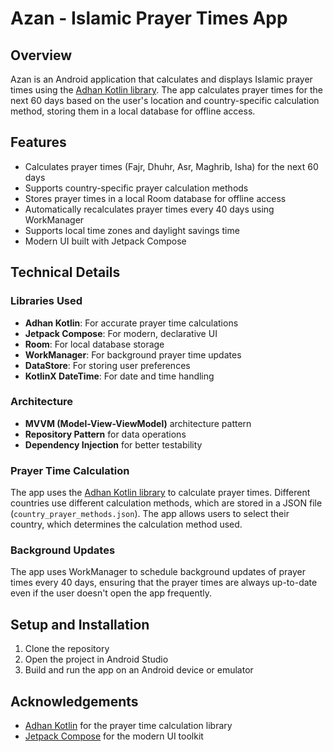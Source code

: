 # Azan - Islamic Prayer Times App

## Overview
Azan is an Android application that calculates and displays Islamic prayer times using the [Adhan Kotlin library](https://github.com/batoulapps/adhan-kotlin). The app calculates prayer times for the next 60 days based on the user's location and country-specific calculation method, storing them in a local database for offline access.

## Features
- Calculates prayer times (Fajr, Dhuhr, Asr, Maghrib, Isha) for the next 60 days
- Supports country-specific prayer calculation methods
- Stores prayer times in a local Room database for offline access
- Automatically recalculates prayer times every 40 days using WorkManager
- Supports local time zones and daylight savings time
- Modern UI built with Jetpack Compose

## Technical Details

### Libraries Used
- **Adhan Kotlin**: For accurate prayer time calculations
- **Jetpack Compose**: For modern, declarative UI
- **Room**: For local database storage
- **WorkManager**: For background prayer time updates
- **DataStore**: For storing user preferences
- **KotlinX DateTime**: For date and time handling

### Architecture
- **MVVM (Model-View-ViewModel)** architecture pattern
- **Repository Pattern** for data operations
- **Dependency Injection** for better testability

### Prayer Time Calculation
The app uses the [Adhan Kotlin library](https://github.com/batoulapps/adhan-kotlin) to calculate prayer times. Different countries use different calculation methods, which are stored in a JSON file (`country_prayer_methods.json`). The app allows users to select their country, which determines the calculation method used.

### Background Updates
The app uses WorkManager to schedule background updates of prayer times every 40 days, ensuring that the prayer times are always up-to-date even if the user doesn't open the app frequently.

## Setup and Installation
1. Clone the repository
2. Open the project in Android Studio
3. Build and run the app on an Android device or emulator


## Acknowledgements
- [Adhan Kotlin](https://github.com/batoulapps/adhan-kotlin) for the prayer time calculation library
- [Jetpack Compose](https://developer.android.com/jetpack/compose) for the modern UI toolkit
